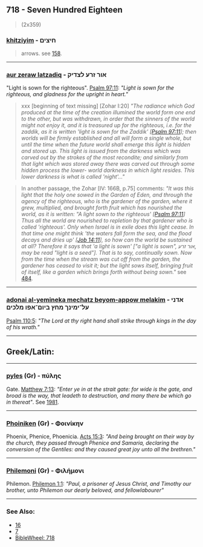 ## 718 - Seven Hundred Eighteen

> (2x359)

### [khitziyim](/keys/ChITzIMf) - חיצים
> arrows. see [158](158).

---

### [aur zeraw latzadiq](/keys/AVR.ZRO.LTzDIQ) - אור זרע לצדיק
"Light is sown for the righteous". [Psalm 97:11](https://biblehub.com/psalms/97-11.htm): *"Light is sown for the righteous, and gladness for the upright in heart."*

> xxx [beginning of text missing] [Zohar I:20] *"The radiance which God produced at the time of the creation illumined the world form one end to the other, but was withdrawn, in order that the sinners of the world might not enjoy it, and it is treasured up for the righteous, i.e. for the zaddik, as it is written 'light is sown for the Zaddik' [[Psalm 97:11](https://biblehub.com/psalms/97-11.htm)]; then worlds will be firmly established and all will form a single whole, but until the time when the future world shall emerge this light is hidden and stored up. This light is issued from the darkness which was carved out by the strokes of the most recondite; and similarly from that light which was stored away there was carved out through some hidden process the lower- world darkness in which light resides. This lower darkness is what is called 'night'..."*

> In another passage, the Zohar [IV: 166B, p.75] comments: *"It was this light that the holy one sowed in the Garden of Eden, and through the agency of the righteous, who is the gardener of the garden, where it grew, multiplied, and brought forth fruit which has nourished the world, as it is written: "A light sown to the righteous' [[Psalm 97:11](https://biblehub.com/psalms/97-11.htm)] Thus all the world are nourished to repletion by that gardener who is called 'righteous'. Only when Israel is in exile does this light cease. In that time one might think 'the waters fall form the sea, and the flood decays and dries up' [[Job 14:11](https://biblehub.com/job/14-11.htm)], so how can the world be sustained at all? Therefore it says that 'a light is sown' ["a light is sown", אור זרע, may be read "light is a seed"]. That is to say, continually sown. Now from the time when the stream was cut off from the garden, the gardener has ceased to visit it; but the light sows itself, bringing fruit of itself, like a garden which brings forth without being sown."* see [484](484).

---

### [adonai al-yemineka mechatz beyom-appow melakim](/keys/ADNI.OL-IMINK.MChTz.BIVM-APV.MLKIM) - אדני על־ימינך מחץ ביום־אפו מלכים
[Psalm 110:5](https://biblehub.com/psalms/110-5.htm): *"The Lord at thy right hand shall strike through kings in the day of his wrath."*

---

## Greek/Latin:

---

### [pyles](/greek?word=pulhs) (Gr) - πύλης
Gate. [Matthew 7:13](http://biblehub.com/matthew/7-13.htm): *"Enter ye in at the strait gate: for wide is the gate, and broad is the way, that leadeth to destruction, and many there be which go in thereat"*. See [1981](1981).

---

### [Phoiniken](/greek?word=phoinikhn) (Gr) - Φοινίκην
Phoenix, Phenice, Phoenicia. [Acts 15:3](http://biblehub.com/acts/15-3.htm): *"And being brought on their way by the church, they passed through Phenice and Samaria, declaring the conversion of the Gentiles: and they caused great joy unto all the brethren."*

---

### [Philemoni](/greek?word=philhmoni) (Gr) - Φιλήμονι
Philemon. [Philemon 1:1](https://biblehub.com/philemon/1-1.htm): *"Paul, a prisoner of Jesus Christ, and Timothy our brother, unto Philemon our dearly beloved, and fellowlabourer"*

---

### See Also:

- [16](16)
- [7](7)
- [BibleWheel: 718](https://www.biblewheel.com/GR/GR_Database.php?SearchBy_Gematria=718)




